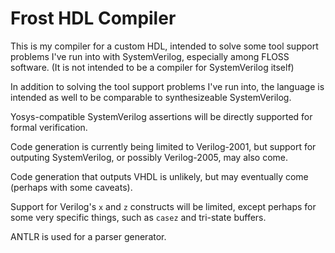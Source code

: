 # Frost HDL Compiler
This is my compiler for a custom HDL, intended to solve some tool support
problems I've run into with SystemVerilog, especially among FLOSS software.
(It is not intended to be a compiler for SystemVerilog itself)

In addition to solving the tool support problems I've run into, the
language is intended as well to be comparable to synthesizeable
SystemVerilog.

Yosys-compatible SystemVerilog assertions will be directly supported for
formal verification.

Code generation is currently being limited to Verilog-2001, but support for
outputing SystemVerilog, or possibly Verilog-2005, may also come.

Code generation that outputs VHDL is unlikely, but may eventually come
(perhaps with some caveats).


Support for Verilog's `x` and `z` constructs will be limited, except
perhaps for some very specific things, such as `casez` and tri-state
buffers.

ANTLR is used for a parser generator.
